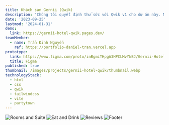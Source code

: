 ```yaml
---
title: Khách sạn Gernii (Qwik)
description: 'Chúng tôi quyết định thử sức với Qwik v1 cho dự án này. Nhưng dần chúng tôi nhận rằng các chức năng còn khá hạn chế so với kỳ vọng của chúng tôi. Vì vậy, chúng tôi quyết định tạm dừng dự án này và chuyển dự án qua sử dụng SvelteKit vì có nhiều tính năng hơn và phù hợp với yêu cầu của nhóm'
date: '2023-09-25'
lastmod: '2024-01-31'
demo:
  link: https://gernii-hotel-qwik.pages.dev/
teamMember:
  - name: Trần Đinh Nguyễn
    ref: https://portfolio-daniel-tran.vercel.app
prototype:
  link: https://www.figma.com/proto/inBgmiTHpgA3HPCLMvYkEJ/Gernii-Hotel-UI-Design
  title: Figma
published: true
thumbnail: /images/projects/gernii-hotel-qwik/thumbnail.webp
technologyStack:
  - html
  - css
  - qwik
  - tailwindcss
  - vite
  - partytown
---
```


![Rooms and Suite](/images/projects/gernii-hotel-qwik/roomsAndSuite.webp)
![Eat and Drink](/images/projects/gernii-hotel-qwik/eatAndDrink.webp)
![Reviews](/images/projects/gernii-hotel-qwik/reviews.webp)
![Footer](/images/projects/gernii-hotel-qwik/footer.webp)
